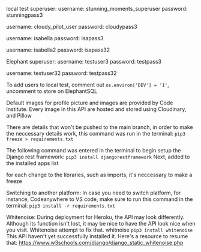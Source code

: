 local test superuser:
username: stunning_moments_superuser
password: stunningpass3

username: cloudy_pilot_user
password: cloudypass3

username: isabella
password: isapass3

username: isabella2
password: isapass32

Elephant superuser:
username: testuser3
password: testpass3

username: testuser32
password: testpass32

To add users to local test, comment out `os.environ['DEV'] = '1'`, uncomment to store on ElephantSQL

Default images for profile picture and images are provided by Code Institute.
Every image in this API are hosted and stored using Cloudinary, and Pillow

There are details that won't be pushed to the main branch, in order to make the neccessary details work, this command was run in the terminal: `pip3 freeze > requirements.txt`

The following command was entered in the terminal to begin setup the Django rest framework:
`pip3 install djangorestframework`
Next, added to the installed apps list

for each change to the libraries, such as imports, it's neccessary to make a freeze

Switching to another platform:
In case you need to switch platform, for instance, Codeanywhere to VS code, make sure to run this command in the terminal:
`pip3 install -r requirements.txt`

Whitenoise:
During deployment for Heroku, the API may look differently. Although its function isn't lost, it may be nice to have the API look nice when you visit. Whitenoise attempt to fix that.
whitnoise `pip3 install whitenoise`
This API haven't yet successfully installed it. Here's a resource to resume that: https://www.w3schools.com/django/django_static_whitenoise.php
